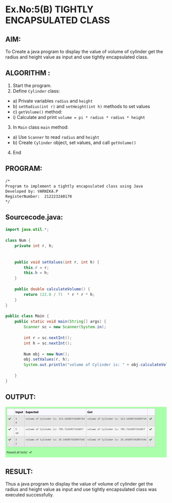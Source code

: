 # Ex.No:5(B) TIGHTLY ENCAPSULATED CLASS

## AIM:
To Create a java program to display the value of volume of cylinder get the radius and height value as input and use tightly encapsulated class.

## ALGORITHM :
1.	Start the program.
2.	Define `Cylinder` class:
-	a) Private variables `radius` and `height`
-	b) `setRadius(int r)` and `setHeight(int h)` methods to set values
-	c) `getVolume()` method:
- i) Calculate and print `volume = pi * radius * radius * height`
3.	In `Main` class `main` method:
-	a) Use `Scanner` to read `radius` and `height`
-	b) Create `Cylinder` object, set values, and call `getVolume()`
4.	End









## PROGRAM:
 ```
/*
Program to implement a tightly encapsulated class using Java
Developed by: VARNIKA.P
RegisterNumber:  212223240170
*/
```

## Sourcecode.java:

```java
import java.util.*;

class Num {
    private int r, h;
    
    
    public void setValues(int r, int h) {
        this.r = r;
        this.h = h;
    }
    
    public double calculateVolume() {
        return (22.0 / 7)  * r * r * h;
    }
}

public class Main {
    public static void main(String[] args) {
        Scanner sc = new Scanner(System.in);
        
        int r = sc.nextInt();
        int h = sc.nextInt();
        
        Num obj = new Num();
        obj.setValues(r, h);
        System.out.println("volume of Cylinder is: " + obj.calculateVolume());
        
    }
}
```





## OUTPUT:

![image](https://github.com/Varnikaparthiban/19AI307_JAVA/blob/3f992e33e2354ddea237114579540428905821cf/Module-05/DAY-2/Screenshot%202025-05-12%20112642.png)

## RESULT:
Thus a java program to display the value of volume of cylinder get the radius and height value as input and use tightly encapsulated class was executed successfully.



